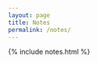 ```yaml
---
layout: page
title: Notes
permalink: /notes/
---
```


{% include notes.html %}
<!--stackedit_data:
eyJoaXN0b3J5IjpbLTE4NDY5OTk2NjhdfQ==
-->